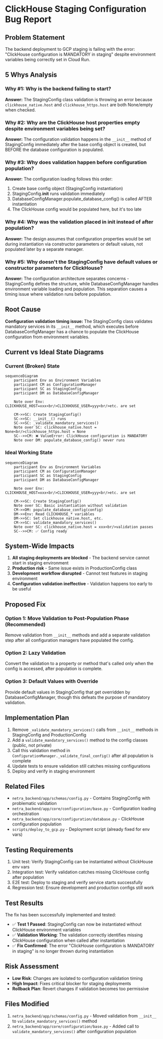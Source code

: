 # ClickHouse Staging Configuration Bug Report

## Problem Statement
The backend deployment to GCP staging is failing with the error: "ClickHouse configuration is MANDATORY in staging" despite environment variables being correctly set in Cloud Run.

## 5 Whys Analysis

### Why #1: Why is the backend failing to start?
**Answer:** The StagingConfig class validation is throwing an error because `clickhouse_native.host` and `clickhouse_https.host` are both None/empty when checked.

### Why #2: Why are the ClickHouse host properties empty despite environment variables being set?
**Answer:** The configuration validation happens in the `__init__` method of StagingConfig immediately after the base config object is created, but BEFORE the database configuration is populated.

### Why #3: Why does validation happen before configuration population?
**Answer:** The configuration loading follows this order:
1. Create base config object (StagingConfig instantiation)
2. StagingConfig.__init__ runs validation immediately
3. DatabaseConfigManager.populate_database_config() is called AFTER instantiation
4. The ClickHouse config would be populated here, but it's too late

### Why #4: Why was the validation placed in __init__ instead of after population?
**Answer:** The design assumes that configuration properties would be set during instantiation via constructor parameters or default values, not populated later by a separate manager.

### Why #5: Why doesn't the StagingConfig have default values or constructor parameters for ClickHouse?
**Answer:** The configuration architecture separates concerns - StagingConfig defines the structure, while DatabaseConfigManager handles environment variable loading and population. This separation causes a timing issue where validation runs before population.

## Root Cause
**Configuration validation timing issue:** The StagingConfig class validates mandatory services in its `__init__` method, which executes before DatabaseConfigManager has a chance to populate the ClickHouse configuration from environment variables.

## Current vs Ideal State Diagrams

### Current (Broken) State
```mermaid
sequenceDiagram
    participant Env as Environment Variables
    participant CM as ConfigurationManager
    participant SC as StagingConfig
    participant DM as DatabaseConfigManager
    
    Note over Env: CLICKHOUSE_HOST=xxx<br/>CLICKHOUSE_USER=yyy<br/>etc. are set
    
    CM->>SC: Create StagingConfig()
    SC->>SC: __init__() runs
    SC->>SC: _validate_mandatory_services()
    Note over SC: clickhouse_native.host = None<br/>clickhouse_https.host = None
    SC-->>CM: ❌ ValueError: ClickHouse configuration is MANDATORY
    Note over DM: populate_database_config() never runs
```

### Ideal Working State
```mermaid
sequenceDiagram
    participant Env as Environment Variables
    participant CM as ConfigurationManager
    participant SC as StagingConfig
    participant DM as DatabaseConfigManager
    
    Note over Env: CLICKHOUSE_HOST=xxx<br/>CLICKHOUSE_USER=yyy<br/>etc. are set
    
    CM->>SC: Create StagingConfig()
    Note over SC: Basic instantiation without validation
    CM->>DM: populate_database_config(config)
    DM->>Env: Read CLICKHOUSE_* variables
    DM->>SC: Set clickhouse_native.host, etc.
    CM->>SC: validate_mandatory_services()
    Note over SC: clickhouse_native.host = xxx<br/>validation passes
    SC-->>CM: ✅ Config ready
```

## System-Wide Impacts

1. **All staging deployments are blocked** - The backend service cannot start in staging environment
2. **Production risk** - Same issue exists in ProductionConfig class
3. **Development workflow disrupted** - Cannot test features in staging environment
4. **Configuration validation ineffective** - Validation happens too early to be useful

## Proposed Fix

### Option 1: Move Validation to Post-Population Phase (Recommended)
Remove validation from `__init__` methods and add a separate validation step after all configuration managers have populated the config.

### Option 2: Lazy Validation
Convert the validation to a property or method that's called only when the config is accessed, after population is complete.

### Option 3: Default Values with Override
Provide default values in StagingConfig that get overridden by DatabaseConfigManager, though this defeats the purpose of mandatory validation.

## Implementation Plan

1. Remove `_validate_mandatory_services()` calls from `__init__` methods in StagingConfig and ProductionConfig
2. Add a `validate_mandatory_services()` method to the config classes (public, not private)
3. Call this validation method in `ConfigurationManager._validate_final_config()` after all population is complete
4. Update tests to ensure validation still catches missing configurations
5. Deploy and verify in staging environment

## Related Files
- `netra_backend/app/schemas/config.py` - Contains StagingConfig with problematic validation
- `netra_backend/app/core/configuration/base.py` - Configuration loading orchestration
- `netra_backend/app/core/configuration/database.py` - ClickHouse configuration population
- `scripts/deploy_to_gcp.py` - Deployment script (already fixed for env vars)

## Testing Requirements
1. Unit test: Verify StagingConfig can be instantiated without ClickHouse env vars
2. Integration test: Verify validation catches missing ClickHouse config after population
3. E2E test: Deploy to staging and verify service starts successfully
4. Regression test: Ensure development and production configs still work

## Test Results
The fix has been successfully implemented and tested:
- ✅ **Test 1 Passed**: StagingConfig can now be instantiated without ClickHouse environment variables
- ✅ **Validation Working**: The validation correctly identifies missing ClickHouse configuration when called after instantiation
- ✅ **Fix Confirmed**: The error "ClickHouse configuration is MANDATORY in staging" is no longer thrown during instantiation

## Risk Assessment
- **Low Risk**: Changes are isolated to configuration validation timing
- **High Impact**: Fixes critical blocker for staging deployments
- **Rollback Plan**: Revert changes if validation becomes too permissive

## Files Modified
1. `netra_backend/app/schemas/config.py` - Moved validation from `__init__` to `validate_mandatory_services()` method
2. `netra_backend/app/core/configuration/base.py` - Added call to `validate_mandatory_services()` after configuration population